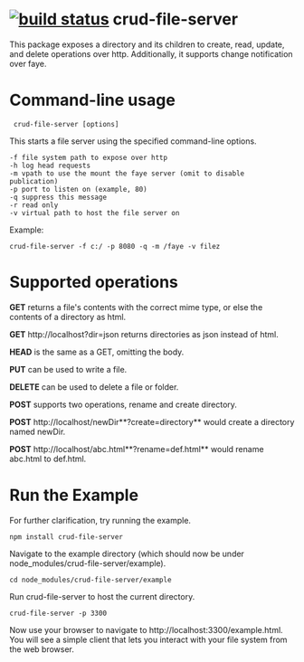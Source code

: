 [![build status](https://secure.travis-ci.org/omphalos/crud-file-server.png)](http://travis-ci.org/omphalos/crud-file-server)
crud-file-server
================

This package exposes a directory and its children to create, read, update, and delete operations over http.
Additionally, it supports change notification over faye.

Command-line usage
==================

     crud-file-server [options]

This starts a file server using the specified command-line options.

    -f file system path to expose over http
	-h log head requests
	-m vpath to use the mount the faye server (omit to disable publication)
    -p port to listen on (example, 80)
    -q suppress this message
	-r read only
    -v virtual path to host the file server on	
	
Example:

    crud-file-server -f c:/ -p 8080 -q -m /faye -v filez	

Supported operations
====================

**GET** returns a file's contents with the correct mime type, or else the contents of a directory as html.

**GET** http://localhost?dir=json returns directories as json instead of html.

**HEAD** is the same as a GET, omitting the body.

**PUT** can be used to write a file.

**DELETE** can be used to delete a file or folder.

**POST** supports two operations, rename and create directory.  

**POST** http://localhost/newDir**?create=directory** would create a directory named newDir.  

**POST** http://localhost/abc.html**?rename=def.html** would rename abc.html to def.html.

Run the Example
===============

For further clarification, try running the example.

    npm install crud-file-server

Navigate to the example directory (which should now be under node_modules/crud-file-server/example).

	cd node_modules/crud-file-server/example

Run crud-file-server to host the current directory. 

    crud-file-server -p 3300
    	
Now use your browser to navigate to http://localhost:3300/example.html.  
You will see a simple client that lets you interact with your file system from the web browser.
